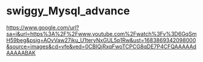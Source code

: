# swiggy_Mysql_advance

https://www.google.com/url?sa=i&url=https%3A%2F%2Fwww.youtube.com%2Fwatch%3Fv%3D6GqSmH59beg&psig=AOvVaw27iku_U1teryNxGUL5p1Rw&ust=1683869342098000&source=images&cd=vfe&ved=0CBIQjRxqFwoTCPCG8qDE7P4CFQAAAAAdAAAAABAK
